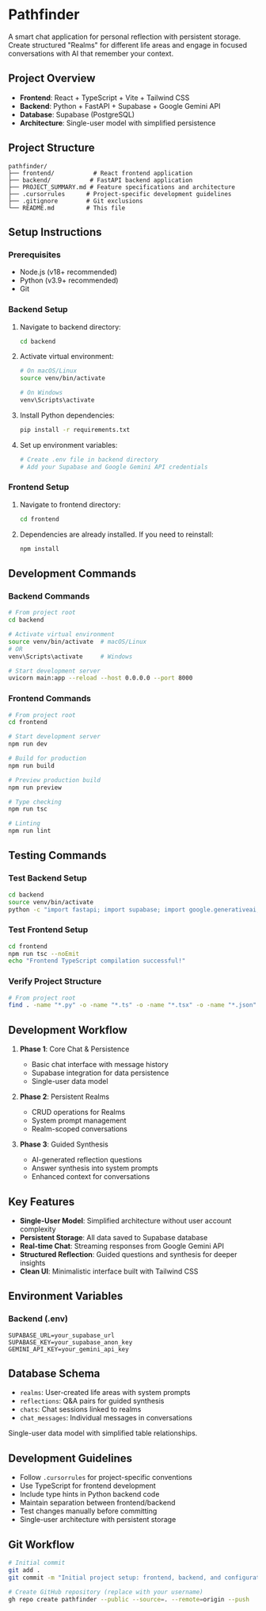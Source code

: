 # Pathfinder

A smart chat application for personal reflection with persistent storage. Create structured "Realms" for different life areas and engage in focused conversations with AI that remember your context.

## Project Overview

- **Frontend**: React + TypeScript + Vite + Tailwind CSS
- **Backend**: Python + FastAPI + Supabase + Google Gemini API
- **Database**: Supabase (PostgreSQL)
- **Architecture**: Single-user model with simplified persistence

## Project Structure

```
pathfinder/
├── frontend/           # React frontend application
├── backend/           # FastAPI backend application
├── PROJECT_SUMMARY.md # Feature specifications and architecture
├── .cursorrules      # Project-specific development guidelines
├── .gitignore        # Git exclusions
└── README.md         # This file
```

## Setup Instructions

### Prerequisites

- Node.js (v18+ recommended)
- Python (v3.9+ recommended)
- Git

### Backend Setup

1. Navigate to backend directory:
   ```bash
   cd backend
   ```

2. Activate virtual environment:
   ```bash
   # On macOS/Linux
   source venv/bin/activate
   
   # On Windows
   venv\Scripts\activate
   ```

3. Install Python dependencies:
   ```bash
   pip install -r requirements.txt
   ```

4. Set up environment variables:
   ```bash
   # Create .env file in backend directory
   # Add your Supabase and Google Gemini API credentials
   ```

### Frontend Setup

1. Navigate to frontend directory:
   ```bash
   cd frontend
   ```

2. Dependencies are already installed. If you need to reinstall:
   ```bash
   npm install
   ```

## Development Commands

### Backend Commands

```bash
# From project root
cd backend

# Activate virtual environment
source venv/bin/activate  # macOS/Linux
# OR
venv\Scripts\activate     # Windows

# Start development server
uvicorn main:app --reload --host 0.0.0.0 --port 8000
```

### Frontend Commands

```bash
# From project root
cd frontend

# Start development server
npm run dev

# Build for production
npm run build

# Preview production build
npm run preview

# Type checking
npm run tsc

# Linting
npm run lint
```

## Testing Commands

### Test Backend Setup
```bash
cd backend
source venv/bin/activate
python -c "import fastapi; import supabase; import google.generativeai; print('All backend dependencies installed successfully!')"
```

### Test Frontend Setup
```bash
cd frontend
npm run tsc --noEmit
echo "Frontend TypeScript compilation successful!"
```

### Verify Project Structure
```bash
# From project root
find . -name "*.py" -o -name "*.ts" -o -name "*.tsx" -o -name "*.json" | grep -E "(requirements\.txt|package\.json|tsconfig\.json)" | head -10
```

## Development Workflow

1. **Phase 1**: Core Chat & Persistence
   - Basic chat interface with message history
   - Supabase integration for data persistence
   - Single-user data model

2. **Phase 2**: Persistent Realms
   - CRUD operations for Realms
   - System prompt management
   - Realm-scoped conversations

3. **Phase 3**: Guided Synthesis
   - AI-generated reflection questions
   - Answer synthesis into system prompts
   - Enhanced context for conversations

## Key Features

- **Single-User Model**: Simplified architecture without user account complexity
- **Persistent Storage**: All data saved to Supabase database
- **Real-time Chat**: Streaming responses from Google Gemini API
- **Structured Reflection**: Guided questions and synthesis for deeper insights
- **Clean UI**: Minimalistic interface built with Tailwind CSS

## Environment Variables

### Backend (.env)
```env
SUPABASE_URL=your_supabase_url
SUPABASE_KEY=your_supabase_anon_key
GEMINI_API_KEY=your_gemini_api_key
```

## Database Schema

- `realms`: User-created life areas with system prompts
- `reflections`: Q&A pairs for guided synthesis
- `chats`: Chat sessions linked to realms
- `chat_messages`: Individual messages in conversations

Single-user data model with simplified table relationships.

## Development Guidelines

- Follow `.cursorrules` for project-specific conventions
- Use TypeScript for frontend development
- Include type hints in Python backend code
- Maintain separation between frontend/backend
- Test changes manually before committing
- Single-user architecture with persistent storage

## Git Workflow

```bash
# Initial commit
git add .
git commit -m "Initial project setup: frontend, backend, and configuration"

# Create GitHub repository (replace with your username)
gh repo create pathfinder --public --source=. --remote=origin --push
``` 